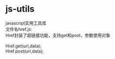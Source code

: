 # js-utils
javascript实用工具库
<br/>
文件名href.js:<br/>
Href封装了超链接功能，支持get和post，参数使用对象
<br/>
<br/>
Href.get(url,data);<br/>
Href.post(url,data);<br/>

